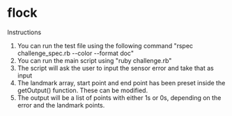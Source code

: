 # flock

Instructions
1) You can run the test file using the following command "rspec challenge_spec.rb --color --format doc"
2) You can run the main script using "ruby challenge.rb"
3) The script will ask the user to input the sensor error and take that as input
4) The landmark array, start point and end point has been preset inside the getOutput() function. These can be modified.
5) The output will be a list of points with either 1s or 0s, depending on the error and the landmark points.